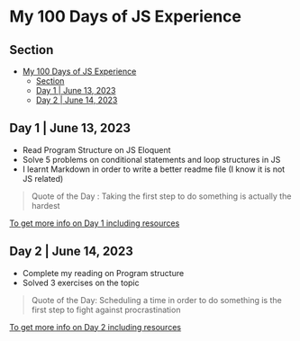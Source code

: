 # My 100 Days of JS Experience

## Section
- [My 100 Days of JS Experience](#my-100-days-of-js-experience)
  - [Section](#section)
  - [Day 1 | June 13, 2023](#day-1--june-13-2023)
  - [Day 2 | June 14, 2023](#day-2--june-14-2023)
  

## Day 1 | June 13, 2023
 
- Read Program Structure on JS Eloquent
- Solve 5 problems on conditional statements and loop structures in JS
- I learnt Markdown in order to write a better readme file (I know it is not JS related)

> Quote of the Day : Taking the first step to do something is actually the hardest

[To get more info on Day 1 including resources](./Day_1/README.md)

## Day 2 | June 14, 2023

- Complete my reading on Program structure
- Solved 3 exercises on the topic
  
> Quote of the Day: Scheduling a time in order to do something is the first step to fight against procrastination

[To get more info on Day 2 including resources](./Day_2/README.md)